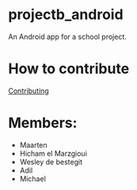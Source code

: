 # projectb_android
An Android app for a school project. 

# How to contribute
[Contributing](./CONTRIBUTING.md)    

# Members:
- Maarten
- Hicham el Marzgioui
- Wesley de bestegit
- Adil
- Michael
